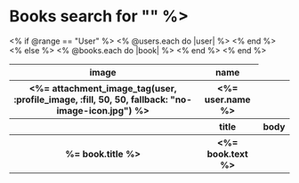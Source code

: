 <div class='container px-5 px-sm-0'>
  <h1>Books search for "" %></h1>
  <table class="table　table-hover table-inverse">
    <% if @range == "User" %>
      <thead>
        <tr>
          <th>image</th>
          <th>name</th>
        </tr>
      </thead>
      <tbody>
        <% @users.each do |user| %>
          <tr>
            <th><%= attachment_image_tag(user, :profile_image, :fill, 50, 50, fallback: "no-image-icon.jpg") %></th>
            <th><%= user.name %></th>
          </tr>
        <% end %>
      </tbody>
    <% else %>
      <thead>
        <tr>
          <th></th>
          <th>title</th>
          <th>body</th>
        </tr>
      </thead>
      <tbody>
        <% @books.each do |book| %>
          <tr>
            <th>%= book.title %></th>
            <th><%= book.text %></th>
          </tr>
        <% end %>
      </tbody>
    <% end %>
  </table>
</div>
